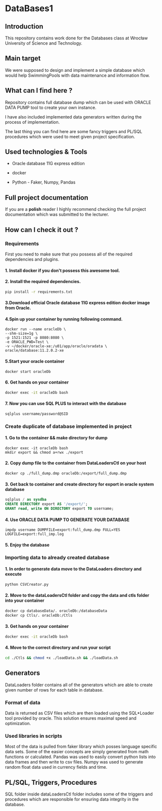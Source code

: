 # DataBases1

## Introduction

This repository contains work done for the Databases class at Wrocław University of Science and Technology.

## Main target

We were supposed to design and implement a simple database which would help SwimmingPools with data maintenance and information flow.

## What can I find here ?

Repository contains full database dump which can be used with ORACLE DATA PUMP tool to create your own instance.

I have also included implemented data generators written during the process of implementation.

The last thing you can find here are some fancy triggers and PL/SQL procedures which were used to meet given project specification.

## Used technologies & Tools

- Oracle database 11G express edition

- docker

- Python - Faker, Numpy, Pandas

## Full project documentation

If you are a **polish** reader I highly recommend checking the full project documentation which was submitted to the lecturer.

## How can I check it out ?

### Requirements

First you need to make sure that you possess all of the required dependencies and plugins.

#### 1. Install docker if you don't possess this awesome tool.

#### 2. Install the required dependencies.

```bash
pip install -r requirements.txt
```

#### 3.Download official Oracle database 11G express edition docker image from Oracle.

#### 4.Spin up your container by running following command.

```docker
docker run --name oracleDb \
--shm-size=1g \
-p 1521:1521 -p 8080:8080 \
-e ORACLE_PWD=Test \
-v ~/docker/oracle-xe:/u01/app/oracle/oradata \
oracle/database:11.2.0.2-xe
```

#### 5.Start your oracle container

```docker
docker start oracleDb
```

#### 6. Get hands on your container

```bash
docker exec -it oracleDb bash
```

#### 7. Now you can use SQL PLUS to interact with the database

```bash
sqlplus username/password@SID
```

### Create duplicate of database implemented in project

#### 1. Go to the container && make directory for dump

```docker
docker exec -it oracleDb bash
mkdir export && chmod a+rwx ./export
```

#### 2. Copy dump file to the container from DataLoadersCtl on your host

```docker
docker cp ./full_dump.dmp oracleDb:/export/full_dump.dmp
```

#### 3. Get back to container and create directory for export in oracle system database

```sql
sqlplus / as sysdba
CREATE DIRECTORY export AS '/export/';
GRANT read, write ON DIRECTORY export TO username;
```

#### 4. Use ORACLE DATA PUMP TO GENERATE YOUR DATABASE

```docker
impdp username DUMPFILE=export:full_dump.dmp FULL=YES LOGFILE=export:full_imp.log
```

#### 5. Enjoy the database

### Importing data to already created database

#### 1. In order to generate data move to the DataLoaders directory and execute

```bash
python CSVCreator.py
```

#### 2. Move to the dataLoadersCtl folder and copy the data and ctls folder into your container

```bash
docker cp databaseData/. oracleDb:/databaseData
docker cp Ctls/. oracleDb:/Ctls
```

#### 3. Get hands on your container

```bash
docker exec -it oracleDb bash
```

#### 4. Move to the correct directory and run your script

```bash
cd ./Ctls && chmod +x ./loadData.sh && ./loadData.sh
```

## Generators

DataLoaders folder contains all of the generators which are able to create given number of rows for each table in database.

### Format of data

Data is returned as CSV files which are then loaded using the SQL*Loader tool provided by oracle. This solution ensures maximal speed and optimization.

### Used libraries in scripts

Most of the data is pulled from faker library which posses language specific data sets. Some of the easier concepts are simply generated from math functions or calculated. Pandas was used to easily convert python lists into data frames and then write to csv files. Numpy was used to generate random float data used in currency fields and time.

## PL/SQL, Triggers, Procedures

SQL folder inside dataLoadersCtl folder includes some of the triggers and procedures which are responsible for ensuring data integrity in the database.
